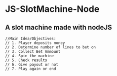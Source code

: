 # JS-SlotMachine-Node

## A slot machine made with nodeJS

```
//Main Idea/Objectives:
// 1. Player deposits money
// 2. Determine number of lines to bet on
// 3. Collect Bet Ammount
// 4. Spin the machine
// 5. Check results
// 6. Give payout or not
// 7. Play again or end
```
